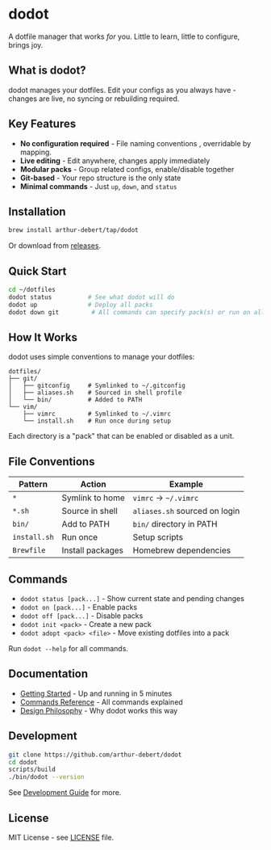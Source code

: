 # dodot

A dotfile manager that works *for* you. Little to learn, little to configure,
brings joy.

## What is dodot?

dodot manages your dotfiles. Edit your configs as you always have - changes are live, no syncing or rebuilding required.

## Key Features

- **No configuration required** - File naming conventions , overridable by
mapping.
- **Live editing** - Edit anywhere, changes apply immediately  
- **Modular packs** - Group related configs, enable/disable together
- **Git-based** - Your repo structure is the only state
- **Minimal commands** - Just `up`, `down`, and `status`

## Installation

```bash
brew install arthur-debert/tap/dodot
```

Or download from [releases](https://github.com/arthur-debert/dodot/releases).

## Quick Start

```bash
cd ~/dotfiles
dodot status          # See what dodot will do
dodot up              # Deploy all packs
dodot down git         # All commands can specify pack(s) or run on all if none
```

## How It Works

dodot uses simple conventions to manage your dotfiles:

```
dotfiles/
├── git/
│   ├── gitconfig     # Symlinked to ~/.gitconfig
│   ├── aliases.sh    # Sourced in shell profile
│   └── bin/          # Added to PATH
└── vim/
    ├── vimrc         # Symlinked to ~/.vimrc
    └── install.sh    # Run once during setup
```

Each directory is a "pack" that can be enabled or disabled as a unit.

## File Conventions

| Pattern | Action | Example |
|---------|--------|---------|
| `*` | Symlink to home | `vimrc` → `~/.vimrc` |
| `*.sh` | Source in shell | `aliases.sh` sourced on login |
| `bin/` | Add to PATH | `bin/` directory in PATH |
| `install.sh` | Run once | Setup scripts |
| `Brewfile` | Install packages | Homebrew dependencies |

## Commands

- `dodot status [pack...]` - Show current state and pending changes
- `dodot on [pack...]` - Enable packs
- `dodot off [pack...]` - Disable packs
- `dodot init <pack>` - Create a new pack
- `dodot adopt <pack> <file>` - Move existing dotfiles into a pack

Run `dodot --help` for all commands.

## Documentation

- [Getting Started](docs/reference/getting-started.txxt) - Up and running in 5 minutes
- [Commands Reference](docs/reference/commands.txxt) - All commands explained
- [Design Philosophy](docs/reference/design-philosophy.txxt) - Why dodot works this way

## Development

```bash
git clone https://github.com/arthur-debert/dodot
cd dodot
scripts/build
./bin/dodot --version
```

See [Development Guide](docs/dev/development.txxt) for more.

## License

MIT License - see [LICENSE](LICENSE) file.
